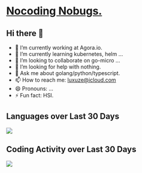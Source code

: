 # [Nocoding Nobugs.](https://luxuze.github.io)

## Hi there 👋

<!--
**luxuze/luxuze** is a ✨ _special_ ✨ repository because its `README.md` (this file) appears on your GitHub profile.

Here are some ideas to get you started:

-->

- 🔭 I’m currently working at Agora.io.
- 🌱 I’m currently learning kubernetes, helm ...
- 👯 I’m looking to collaborate on go-micro ...
- 🤔 I’m looking for help with nothing.
- 💬 Ask me about golang/python/typescript.
- 📫 How to reach me: luxuze@icloud.com
- 😄 Pronouns: ...
- ⚡ Fun fact: HSI.

## Languages over Last 30 Days

<img src="https://wakatime.com/share/@monaco/763e3b08-9d6d-410c-ae78-a95b83422907.svg">

## Coding Activity over Last 30 Days

<img src="https://wakatime.com/share/@monaco/e204f4c8-aadd-4a6e-8d40-d06879672c6e.svg">
